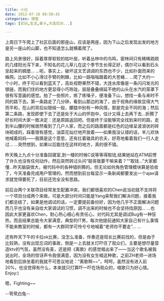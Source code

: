 ```yaml
---
title: 小记
date: 2012-07-18 08:50:43
categories: 随笔
tags: [实训,生活,奋斗,大连实训...]

---
```

上周日下午爬上了社区后面的那座山，应该是两座，因为下山之后发现出发的地方是另一座山的山脚，也不知道怎么就横着爬了。

路上风景很好，踩着厚厚软软的枯叶层，听着丛林中的鸟鸣，密林间只有稀稀疏疏的几缕阳光泻下来，不知名的花儿草儿在这个季节生长得正好，偶尔可以看到石头垒起来的碉堡… …呃，事实上，破坏这文艺调调的东西也不少，比如扑面而来的蛛网，比如不小心滑过手臂的荆棘，比如一路嗡嗡跟着的大苍蝇… …爬了大约一个小时，终于可以看到蓝天了，高处视野果然不错，大连水库像是一条闪闪发光的银链，而我们住的地方更显得小巧玲珑，层层叠叠绵延不绝的山头在水汽的笼罩下很有写意画的感觉。拍了一些照片，练了练嗓子，便准备下山，想找一条与来时不同的路下去。第一条路走了几分钟，看到山那边的海了，由于视角的缘故显得大气而平和，在山的背后似银缎一般，朦胧中别有一种风情，那是完全不同的海；然后第二条路，发现即使下去了还是处于大山的怀抱中，估计又得上去再下去…折腾了好长时间大家一致决定：还是原路返回吧。但是终于没能够完全找到来时的路，走到半山腰的时候居然看到了几户人家，而之后的路面都是红色的边缘呈波浪状的砖块砌成的，踩着很有感觉，油菜花灿烂地开放着——如果我没认错的话，羊儿欢快地喊着妈妈——我猜是这个意思，还有扛着锄具的农夫，好奇地看着我们一行人走过… …突然想到，如果以后能住在这样的地方，真的很不错。

昨天晚上九点十分准备回寝室,到一楼的时候C说等等得取钱,结果她站在ATM前愣了许久也没有任何动作，然后突然转过头问“聪哥我要干嘛来着？”“取钱...”大家都懂…昨天脑袋很大，被代码中的各种错折腾的。但无论如何角色管理模块算是验收了，今天准备完成用户管理的。然而想到前台每显示一条新闻都要发出一个ajax请求就觉得要死了，目前还完全没有思路。

前后台两个关联项目经常发生配置冲突，我们都很喜欢的Chen说当初就不支持将一个项目分成两个来做，可是大部分时间只能是Yang来帮我们解决问题，接着我们都总结了，如果是他调试的话，一定要提前备份好，因为他几乎不正面解决问题而几乎也没有亲自给大家调试的习惯，调不出来的时候也不会坚持找原因... ...也因此大家更喜欢Chen，耐心热心细心有责任心，对代码尤其是调试Bug有一种狂热，而且结果总能令大家满意，典型的IT男，每次他提前通知大家自己有什么事情不能来教室的时候，都有一大群同学可怜兮兮地喊着“老师你不要走”… …

还有昨天下午的卡拉ok比赛，没怎么准备，伴奏还是班长比赛前找的，但是由于比较熟，没有出现忘词的事故，倒是一上去就关灯吓住了观众们，主要是想尽量营造ktv的气氛，虽然没有麦，还是把《离歌》的感觉唱出来了——当这个歌名被我说出时，全场的惊讶声令我很满意，因为没有女生唱这种歌，之前ZH老师一进场地看到后排坐着的我就不可思议地说：“离歌啊~~”，呵呵，虽然没有进入前20%，也没觉得有什么，本来就只打算吓一吓在场观众的，唱歌只为好心情。Enjoy:)

嗯，Fighting~~

--茕茕白兔--